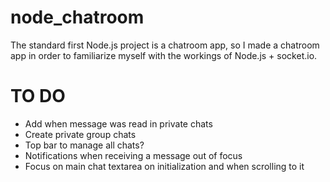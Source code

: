 # node_chatroom
The standard first Node.js project is a chatroom app, so I made a chatroom app in order to familiarize myself with the workings of Node.js + socket.io.

# TO DO
- Add when message was read in private chats
- Create private group chats
- Top bar to manage all chats?
- Notifications when receiving a message out of focus
- Focus on main chat textarea on initialization and when scrolling to it